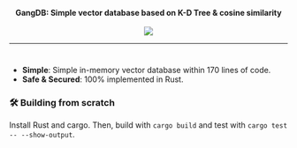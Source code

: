 
<p align="center">
    <b>GangDB: Simple vector database based on K-D Tree & cosine similarity</b> <br /><br />
    <a href="https://github.com/arcgang/gang_db/actions/workflows/build"><img src="https://github.com/arcgang/gang_db/actions/workflows/rust.yml/badge.svg" ></a> 
</p>
<hr />

# 
- **Simple**: Simple in-memory vector database within 170 lines of code.
- **Safe & Secured**: 100% implemented in Rust.

### 🛠️ Building from scratch
Install Rust and cargo. Then, build with `cargo build` and test with `cargo test -- --show-output`.